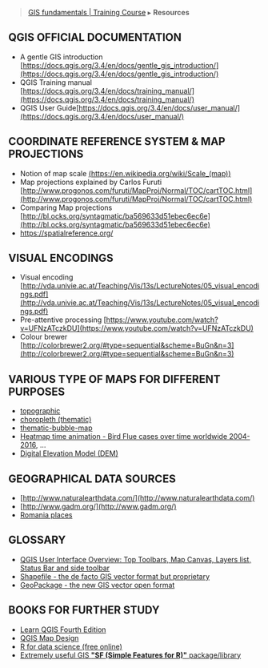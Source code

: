 > [GIS fundamentals | Training Course](agenda.md) ▸ **Resources**

## QGIS OFFICIAL DOCUMENTATION
  * A gentle GIS introduction [https://docs.qgis.org/3.4/en/docs/gentle_gis_introduction/](https://docs.qgis.org/3.4/en/docs/gentle_gis_introduction/)
  * QGIS Training manual [https://docs.qgis.org/3.4/en/docs/training_manual/](https://docs.qgis.org/3.4/en/docs/training_manual/)
  * QGIS User Guide[https://docs.qgis.org/3.4/en/docs/user_manual/](https://docs.qgis.org/3.4/en/docs/user_manual/)

## COORDINATE REFERENCE SYSTEM & MAP PROJECTIONS
* Notion of map scale [(https://en.wikipedia.org/wiki/Scale_(map))](https://en.wikipedia.org/wiki/Scale_(map))
* Map projections explained by Carlos Furuti [http://www.progonos.com/furuti/MapProj/Normal/TOC/cartTOC.html](http://www.progonos.com/furuti/MapProj/Normal/TOC/cartTOC.html)
* Comparing Map projections [http://bl.ocks.org/syntagmatic/ba569633d51ebec6ec6e](http://bl.ocks.org/syntagmatic/ba569633d51ebec6ec6e)
* https://spatialreference.org/

## VISUAL ENCODINGS
* Visual encoding [http://vda.univie.ac.at/Teaching/Vis/13s/LectureNotes/05_visual_encodings.pdf](http://vda.univie.ac.at/Teaching/Vis/13s/LectureNotes/05_visual_encodings.pdf)
* Pre-attentive processing [https://www.youtube.com/watch?v=UFNzATczkDU](https://www.youtube.com/watch?v=UFNzATczkDU)
* Colour brewer [http://colorbrewer2.org/#type=sequential&scheme=BuGn&n=3](http://colorbrewer2.org/#type=sequential&scheme=BuGn&n=3)

## VARIOUS TYPE OF MAPS FOR DIFFERENT PURPOSES
* [topographic](https://en.wikipedia.org/wiki/Topographic_map)
* [choropleth (thematic)](https://bl.ocks.org/mbostock/4060606)
* [thematic-bubble-map](https://bost.ocks.org/mike/bubble-map/)
* [Heatmap time animation - Bird Flue cases over time worldwide 2004-2016](https://franckalbinet.carto.com/viz/87f08d5e-953c-11e6-b30e-0e3ebc282e83/embed_map), ...
* [Digital Elevation Model (DEM)](https://en.wikipedia.org/wiki/Digital_elevation_model)

## GEOGRAPHICAL DATA SOURCES
* [http://www.naturalearthdata.com/](http://www.naturalearthdata.com/)
* [http://www.gadm.org/](http://www.gadm.org/)
* [Romania places](https://mapcruzin.com/free-romania-arcgis-maps-shapefiles.htm)

## GLOSSARY
* [QGIS User Interface Overview: Top Toolbars, Map Canvas, Layers list, Status Bar and side toolbar](https://docs.qgis.org/3.4/en/docs/user_manual/introduction/qgis_gui.html)
* [Shapefile - the de facto GIS vector format but proprietary](https://en.wikipedia.org/wiki/Shapefile)
* [GeoPackage - the new GIS vector open format](https://www.geopackage.org/)

## BOOKS FOR FURTHER STUDY
* [Learn QGIS Fourth Edition](https://www.packtpub.com/application-development/learn-qgis-fourth-edition)
* [QGIS Map Design](https://locatepress.com/qmd2)
* [R for data science (free online)](https://r4ds.had.co.nz/)
* [Extremely useful GIS **"SF (Simple Features for R)"** package/library](https://r-spatial.github.io/sf)

